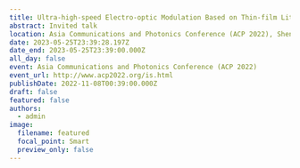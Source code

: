 ```yaml
---
title: Ultra-high-speed Electro-optic Modulation Based on Thin-film Lithium Niobate
abstract: Invited talk
location: Asia Communications and Photonics Conference (ACP 2022), Shenzhen, China
date: 2023-05-25T23:39:28.197Z
date_end: 2023-05-25T23:39:00.000Z
all_day: false
event: Asia Communications and Photonics Conference (ACP 2022)
event_url: http://www.acp2022.org/is.html
publishDate: 2022-11-08T00:39:00.000Z
draft: false
featured: false
authors:
  - admin
image:
  filename: featured
  focal_point: Smart
  preview_only: false
---
```

